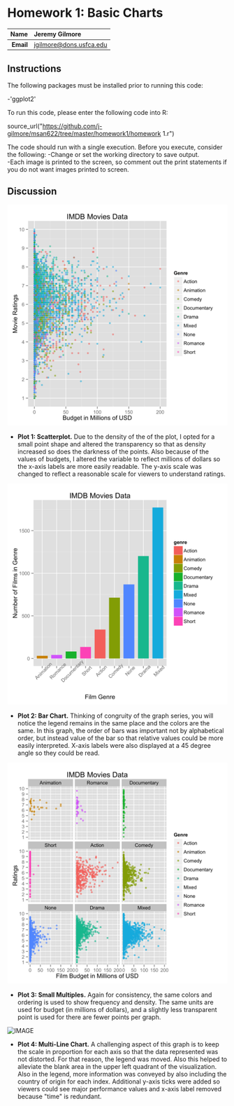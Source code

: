Homework 1: Basic Charts
==============================

| **Name**  | Jeremy Gilmore  |
|----------:|:-------------|
| **Email** | jgilmore@dons.usfca.edu |

## Instructions ##

The following packages must be installed prior to running this code:

-'ggplot2'

To run this code, please enter the following code into R:

source_url("https://github.com/j-gilmore/msan622/tree/master/homework1/homework 1.r")

The code should run with a single execution.  Before you execute, consider the following: 
-Change or set the working directory to save output.  
-Each image is printed to the screen, so comment out the print statements if you do not want images printed to screen.

## Discussion ##

![IMAGE](hw1-scatter.png)

- **Plot 1: Scatterplot.** Due to the density of the of the plot, I opted for a small point shape and altered the transparency so that as density increased so does the darkness of the points.  Also because of the values of budgets, I altered the variable to reflect millions of dollars so the x-axis labels are more easily readable.  The y-axis scale was changed to reflect a reasonable scale for viewers to understand ratings.


![IMAGE](hw1-bar.png)

- **Plot 2: Bar Chart.** Thinking of congruity of the graph series, you will notice the legend remains in the same place and the colors are the same.  In this graph, the order of bars was important not by alphabetical order, but instead value of the bar so that relative values could be more easily interpreted.  X-axis labels were also displayed at a 45 degree angle so they could be read.


![IMAGE](hw1-multiples.png)

- **Plot 3: Small Multiples.** Again for consistency, the same colors and ordering is used to show frequency and density.  The same units are used for budget (in millions of dollars), and a slightly less transparent point is used for there are fewer points per graph.


![IMAGE](multiline.png)

- **Plot 4: Multi-Line Chart.** A challenging aspect of this graph is to keep the scale in proportion for each axis so that the data represented was not distorted.  For that reason, the legend was moved.  Also this helped to alleviate the blank area in the upper left quadrant of the visualization.  Also in the legend, more information was conveyed by also including the country of origin for each index.  Additional y-axis ticks were added so viewers could see major performance values and x-axis label removed because "time" is redundant.